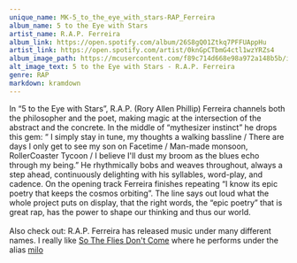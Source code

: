 ```yaml
---
unique_name: MK-5_to_the_eye_with_stars-RAP_Ferreira
album_name: 5 to the Eye with Stars
artist_name: R.A.P. Ferreira
album_link: https://open.spotify.com/album/26S8gQ01Ztkq7PFFUAppHu
artist_link: https://open.spotify.com/artist/0knGpCTbmG4ctl1wzYRZs4
album_image_path: https://mcusercontent.com/f89c714d668e98a972a148b5b/images/3f579d8d-e63a-d87b-59f5-c0e3ec5f8b71.jpeg
alt_image_text: 5 to the Eye with Stars - R.A.P. Ferreira
genre: RAP
markdown: kramdown
---
```



In “5 to the Eye with Stars”, R.A.P. (Rory Allen Phillip) Ferreira channels both the philosopher and the poet, making magic at the intersection of the abstract and the concrete. In the middle of “mythesizer instinct” he drops this gem: “ I simply stay in tune, my thoughts a walking bassline / There are days I only get to see my son on Facetime / Man-made monsoon, RollerCoaster Tycoon / I believe I'll dust my broom as the blues echo through my being.” He rhythmically bobs and weaves throughout, always a step ahead, continuously delighting with his syllables, word-play, and cadence. On the opening track Ferreira finishes repeating “I know its epic poetry that keeps the cosmos orbiting”. The line says out loud what the whole project puts on display, that the right words, the “epic poetry” that is great rap, has the power to shape our thinking and thus our world. 
<br>
<br>
Also check out: R.A.P. Ferreira has released music under many different names. I really like <a href="https://open.spotify.com/album/45yNkza8JuekpuH6uvThbQ?si=Uvgwx5hNR-CdiMq62dSnIQ" style="mso-line-height-rule: exactly;-ms-text-size-adjust: 100%;-webkit-text-size-adjust: 100%;">So The Flies Don't Come</a> where he performs under the alias <a href="https://open.spotify.com/artist/0J6PhnVD21GSFoJ9HoadLH?si=9x2PZWbnTNygVfN99JFCfw" style="mso-line-height-rule: exactly;-ms-text-size-adjust: 100%;-webkit-text-size-adjust: 100%;">milo</a>
